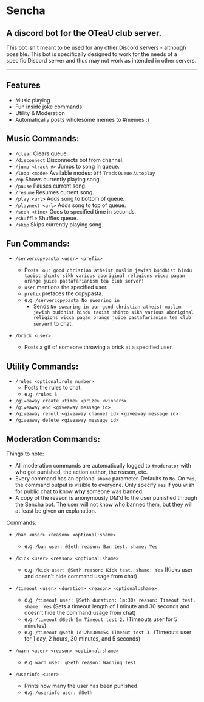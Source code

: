 # Sencha

## A discord bot for the OTeaU club server. 

This bot isn't meant to be used for any other Discord servers - although possible. This bot is specifically designed to work for the needs of a specific Discord server and thus may not work as intended in other servers. 

---

## Features
- Music playing
- Fun inside joke commands
- Utility & Moderation 
- Automatically posts wholesome memes to #memes :)

## Music Commands:
- `/clear` Clears queue.
- `/disconnect` Disconnects bot from channel.
- `/jump <track #>` Jumps to song in queue.
- `/loop <mode>` Available modes: `Off` `Track` `Queue` `Autoplay`
- `/np` Shows currently playing song.
- `/pause` Pauses current song.
- `/resume` Resumes current song.
- `/play <url>` Adds song to bottom of queue.
- `/playnext <url>` Adds song to top of queue.
- `/seek <time>` Goes to specified time in seconds.
- `/shuffle` Shuffles queue.
- `/skip` Skips currently playing song.

## Fun Commands:
- `/servercopypasta <user> <prefix>`
  - Posts ` our good christian atheist muslim jewish buddhist hindu taoist shinto sikh various aboriginal religions wicca pagan orange juice pastafarianism tea club server!`
  - `user` mentions the specified user.
  - `prefix` prefaces the copypasta.
  - e.g. `/servercopypasta No swearing in`
    - Sends `No swearing in our good christian atheist muslim jewish buddhist hindu taoist shinto sikh various aboriginal religions wicca pagan orange juice pastafarianism tea club server!` to chat.

- `/brick <user>`
  - Posts a gif of someone throwing a brick at a specified user.

## Utility Commands:
- `/rules <optional:rule number>`
  - Posts the rules to chat.
  - e.g. `/rules 5`
- `/giveaway create <time> <prize> <winners>`
- `/giveaway end <giveaway message id>`
- `/giveaway reroll <giveaway channel id> <giveaway message id>`
- `/giveaway delete <giveaway message id>`


## Moderation Commands:
Things to note:
- All moderation commands are automatically logged to `#moderator` with who got punished, the action author, the reason, etc.
- Every command has an optional `shame` parameter. Defaults to `No`. On `Yes`, the command output is visible to everyone. Only specify `Yes` if you wish for public chat to know **why** someone was banned.
- A copy of the reason is anonymously DM'd to the user punished through the Sencha bot. The user will not know who banned them, but they will at least be given an explanation. 

Commands:
- `/ban <user> <reason> <optional:shame>`
  - e.g. `/ban user: @Seth reason: Ban test. shame: Yes`

- `/kick <user> <reason> <optional:shame>`
  - e.g. `/kick user: @Seth reason: Kick test. shame: Yes` (Kicks user and doesn't hide command usage from chat)

- `/timeout <user> <duration> <reason> <optional:shame>`
  - e.g. `/timeout user: @Seth duration: 1m:30s reason: Timeout test. shame: Yes` (Sets a timeout length of 1 minute and 30 seconds and doesn't hide the command usage from chat)
  - e.g. `/timeout @Seth 5m Timeout test 2.` (Timeouts user for 5 minutes)
  - e.g. `/timeout @Seth 1d:2h:30m:5s Timeout test 3.` (Timeouts user for 1 day, 2 hours, 30 minutes, and 5 seconds)

- `/warn <user> <reason> <optional:shame>`
  - e.g. `warn user: @Seth reason: Warning Test`

- `/userinfo <user>`
  - Prints how many the user has been punished.
  - e.g. `/userinfo user: @Seth`